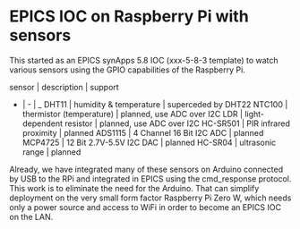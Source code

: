 # EPICS IOC on Raspberry Pi with sensors

This started as an EPICS synApps 5.8 IOC (xxx-5-8-3 template)
to watch various sensors using the GPIO capabilities of
the Raspberry Pi.

sensor | description | support
- | - | _
DHT11 | humidity & temperature | superceded by DHT22
NTC100 | thermistor (temperature) | planned, use ADC over I2C
LDR | light-dependent resistor | planned, use ADC over I2C
HC-SR501 | PIR infrared proximity | planned
ADS1115 | 4 Channel 16 Bit I2C ADC | planned
MCP4725 | 12 Bit 2.7V-5.5V I2C DAC | planned
HC-SR04 | ultrasonic range | planned

Already, we have integrated many of these sensors on Arduino
connected by USB to the RPi and integrated in EPICS using 
the cmd_response protocol.  This work is to eliminate the need 
for the Arduino.  That can simplify deployment on the very
small form factor Raspberry Pi Zero W, which needs only a power
source and access to WiFi in order to become an EPICS IOC
on the LAN.
